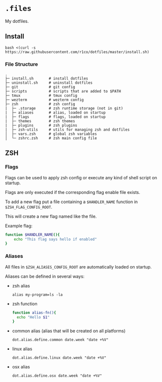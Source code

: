 # `.files`

My dotfiles. 

## Install
```
bash <(curl -s https://raw.githubusercontent.com/r1co/dotfiles/master/install.sh) 
```

### File Structure 
```
.
├─ install.sh       # install dotfiles 
├─ uninstall.sh     # uninstall dotfiles 
├─ git              # git config 
├─ scripts          # scripts that are added to $PATH 
├─ tmux             # tmux config 
├─ wezterm          # wezterm config 
├─ zsh              # zsh config 
|  ├─ .storage      # zsh runtime storage (not in git)
|  ├─ aliases       # alias, loaded on startup 
|  ├─ flags         # flags, loaded on startup 
|  ├─ themes        # zsh themes  
|  ├─ plugins       # zsh plugins  
|  ├─ zsh-utils     # utils for managing zsh and dotfiles 
│  ├─ vars.zsh      # global zsh variables 
│  └─ zshrc.zsh     # zsh main config file 

```

## ZSH
### **Flags** 

Flags can be used to apply zsh config or execute any kind of shell script on startup.

Flags are only executed if the corresponding flag enable file exists. 

To add a new flag put a file containing a `$HANDLER_NAME` function in `$ZSH_FLAG_CONFIG_ROOT`. 

This will create a new flag named like the file. 

Example flag:
```bash
function $HANDLER_NAME(){
    echo "This flag says hello if enabled"
}
```

### **Aliases**

All files in `$ZSH_ALIASES_CONFIG_ROOT` are automatically loaded on startup. 

Aliases can be defined in several ways: 

* zsh alias

  `alias my-program=ls -la`

* zsh function
  
  ```bash
  function alias-fn(){
    echo "Hello $1"
  }
  ```

* common alias (alias that will be created on all platforms)

  `dot.alias.define.common date.week "date +%V"`
* linux alias

  `dot.alias.define.linux date.week "date +%V"`
* osx alias

  `dot.alias.define.osx date.week "date +%V"`